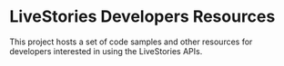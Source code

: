 # LiveStories Developers Resources

This project hosts a set of code samples and other resources for developers interested in using the LiveStories APIs.


